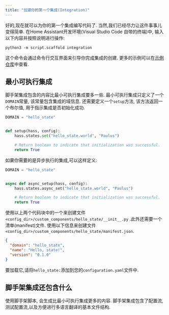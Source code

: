 ```yaml
---
title: "创建你的第一个集成(Integration)"
---
```


好的,现在就可以为你的第一个集成编写代码了. 当然,我们已经尽力让这件事事儿变得简单. 在Home Assistant开发环境(Visual Studio Code 自带的终端)中, 输入以下内容并按照说明进行操作:

```shell
python3 -m script.scaffold integration
```

这个命令会通过命令行交互界面来引导你完成集成的创建. 更多的示例可以在[示例仓库](https://developers.home-assistant.io/docs/en/creating_integration_index.html)中查看.

## 最小可执行集成

脚手架集成包含的内容比最小可执行集成要多一些. 最小可执行集成只定义了一个`DOMAIN`常量, 该常量包含集成的域信息. 还需要定义一个`setup`方法, 该方法返回一个布尔值, 用于指示集成是否初始化成功.

```python
DOMAIN = "hello_state"


def setup(hass, config):
    hass.states.set("hello_state.world", "Paulus")

    # Return boolean to indicate that initialization was successful.
    return True
```

如果你需要的是异步执行的集成,可以这样定义:

```python
DOMAIN = "hello_state"


async def async_setup(hass, config):
    hass.states.async_set("hello_state.world", "Paulus")

    # Return boolean to indicate that initialization was successful.
    return True
```
使用以上两个代码块中的一个来创建文件 `<config_dir>/custom_components/hello_state/__init__.py` .此外还需要一个清单(manifest)文件. 使用以下信息来创建文件`<config_dir>/custom_components/hello_state/manifest.json`.

```json
{
  "domain": "hello_state",
  "name": "Hello, state!",
  "version": "0.1.0"
}
```

要加载它,请将`hello_state:`添加到您的`configuration.yaml`文件中.

## 脚手架集成还包含什么

使用脚手架脚本, 会生成比最小可执行集成更多的内容. 脚手架集成包含了配置流,测试配置流,以及方便进行多语言翻译的基本文件结构.
